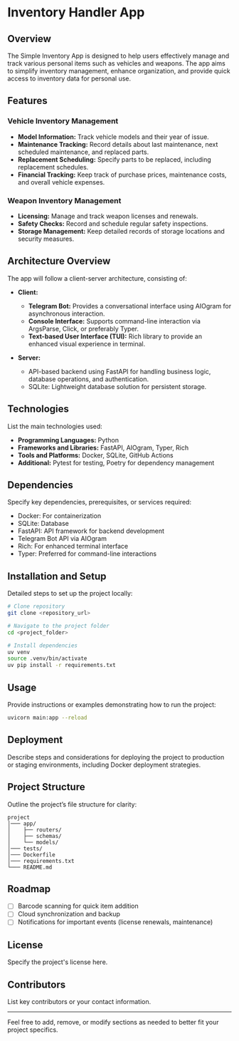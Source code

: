 # Inventory Handler App

## Overview

The Simple Inventory App is designed to help users effectively manage and track various personal items such as vehicles and weapons. The app aims to simplify inventory management, enhance organization, and provide quick access to inventory data for personal use.

## Features

### Vehicle Inventory Management
- **Model Information:** Track vehicle models and their year of issue.
- **Maintenance Tracking:** Record details about last maintenance, next scheduled maintenance, and replaced parts.
- **Replacement Scheduling:** Specify parts to be replaced, including replacement schedules.
- **Financial Tracking:** Keep track of purchase prices, maintenance costs, and overall vehicle expenses.

### Weapon Inventory Management
- **Licensing:** Manage and track weapon licenses and renewals.
- **Safety Checks:** Record and schedule regular safety inspections.
- **Storage Management:** Keep detailed records of storage locations and security measures.

## Architecture Overview

The app will follow a client-server architecture, consisting of:

- **Client:**
  - **Telegram Bot:** Provides a conversational interface using AIOgram for asynchronous interaction.
  - **Console Interface:** Supports command-line interaction via ArgsParse, Click, or preferably Typer.
  - **Text-based User Interface (TUI):** Rich library to provide an enhanced visual experience in terminal.

- **Server:**
  - API-based backend using FastAPI for handling business logic, database operations, and authentication.
  - SQLite: Lightweight database solution for persistent storage.

## Technologies

List the main technologies used:
- **Programming Languages:** Python
- **Frameworks and Libraries:** FastAPI, AIOgram, Typer, Rich
- **Tools and Platforms:** Docker, SQLite, GitHub Actions
- **Additional:** Pytest for testing, Poetry for dependency management

## Dependencies

Specify key dependencies, prerequisites, or services required:
- Docker: For containerization
- SQLite: Database
- FastAPI: API framework for backend development
- Telegram Bot API via AIOgram
- Rich: For enhanced terminal interface
- Typer: Preferred for command-line interactions

## Installation and Setup

Detailed steps to set up the project locally:

```bash
# Clone repository
git clone <repository_url>

# Navigate to the project folder
cd <project_folder>

# Install dependencies
uv venv
source .venv/bin/activate
uv pip install -r requirements.txt
```

## Usage

Provide instructions or examples demonstrating how to run the project:

```bash
uvicorn main:app --reload
```

## Deployment

Describe steps and considerations for deploying the project to production or staging environments, including Docker deployment strategies.

## Project Structure

Outline the project’s file structure for clarity:

```
project
│─── app/
│    ├── routers/
│    ├── schemas/
│    └── models/
│─── tests/
│─── Dockerfile
│─── requirements.txt
└─── README.md
```

## Roadmap

- [ ] Barcode scanning for quick item addition
- [ ] Cloud synchronization and backup
- [ ] Notifications for important events (license renewals, maintenance)

## License

Specify the project's license here.

## Contributors

List key contributors or your contact information.

---

Feel free to add, remove, or modify sections as needed to better fit your project specifics.

